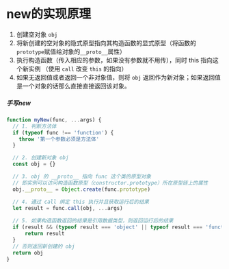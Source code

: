 # new的实现原理

1. 创建空对象 `obj`
2. 将新创建的空对象的隐式原型指向其构造函数的显式原型（将函数的`prototype`赋值给对象的`__proto__`属性）
3. 执行构造函数（传入相应的参数，如果没有参数就不用传），同时 this 指向这个新实例 （使用 `call` 改变 `this` 的指向）
4. 如果无返回值或者返回一个非对象值，则将 `obj` 返回作为新对象；如果返回值是一个对象的话那么直接直接返回该对象。

##### 手写new

```javascript
function myNew(func, ...args) {
  // 1. 判断方法体
  if (typeof func !== 'function') {
    throw '第一个参数必须是方法体'
  }

  // 2. 创建新对象 obj
  const obj = {}

  // 3. obj 的 __proto__ 指向 func 这个类的原型对象
  // 即实例可以访问构造函数原型（constructor.prototype）所在原型链上的属性
  obj.__proto__ = Object.create(func.prototype)

  // 4. 通过 call 绑定 this 执行并且获取运行后的结果
  let result = func.call(obj, ...args)
  
  // 5. 如果构造函数返回的结果是引用数据类型，则返回运行后的结果
  if (result && (typeof result === 'object' || typeof result === 'function')) {
      return result
  }
  // 否则返回新创建的 obj
  return obj
}
```

